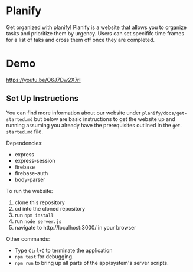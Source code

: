 # Planify
Get organized with planify! Planify is a website that allows you to organize tasks and prioritize them by urgency. Users can set specififc time frames for a list of taks and cross them off once they are completed.

# Demo
https://youtu.be/O6J7Dw2X7rI

## Set Up Instructions
You can find more information about our website under `planify/docs/get-started.md` but below are basic instructions to get the website up and running assuming you already have the prerequisites outlined in the `get-started.md` file.

Dependencies:
- express
- express-session
- firebase
- firebase-auth
- body-parser

To run the website:
1. clone this repository
2. cd into the cloned repository 
3. run `npm install`
4. run `node server.js`
5. navigate to http://localhost:3000/ in your browser

Other commands:
- Type `Ctrl+C` to terminate the application
- `npm test` for debugging.
- `npm run` to bring up all parts of the app/system's server scripts.
